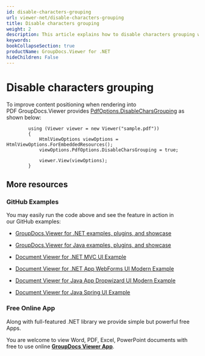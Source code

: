 ```yaml
---
id: disable-characters-grouping
url: viewer-net/disable-characters-grouping
title: Disable characters grouping
weight: 2
description: This article explains how to disable characters grouping when viewing PDF Documents with GroupDocs.Viewer within your .NET applications.
keywords: 
bookCollapseSection: true
productName: GroupDocs.Viewer for .NET
hideChildren: False
---
```


# Disable characters grouping

To improve content positioning when rendering into PDF GroupDocs.Viewer provides [PdfOptions.DisableCharsGrouping](https://apireference.groupdocs.com/net/viewer/groupdocs.viewer.options/pdfoptions/properties/disablecharsgrouping) as shown below:

            using (Viewer viewer = new Viewer("sample.pdf"))
            {
                HtmlViewOptions viewOptions = HtmlViewOptions.ForEmbeddedResources();
                viewOptions.PdfOptions.DisableCharsGrouping = true;
                
                viewer.View(viewOptions);
            }

## More resources

### GitHub Examples

You may easily run the code above and see the feature in action in our GitHub examples:

*   [GroupDocs.Viewer for .NET examples, plugins, and showcase](https://github.com/groupdocs-viewer/GroupDocs.Viewer-for-.NET)
    
*   [GroupDocs.Viewer for Java examples, plugins, and showcase](https://github.com/groupdocs-viewer/GroupDocs.Viewer-for-Java)
    
*   [Document Viewer for .NET MVC UI Example](https://github.com/groupdocs-viewer/GroupDocs.Viewer-for-.NET-MVC) 
    
*   [Document Viewer for .NET App WebForms UI Modern Example](https://github.com/groupdocs-viewer/GroupDocs.Viewer-for-.NET-WebForms)
    
*   [Document Viewer for Java App Dropwizard UI Modern Example](https://github.com/groupdocs-viewer/GroupDocs.Viewer-for-Java-Dropwizard)
    
*   [Document Viewer for Java Spring UI Example](https://github.com/groupdocs-viewer/GroupDocs.Viewer-for-Java-Spring)
    

### Free Online App

Along with full-featured .NET library we provide simple but powerful free Apps.

You are welcome to view Word, PDF, Excel, PowerPoint documents with free to use online **[GroupDocs Viewer App](https://products.groupdocs.app/viewer)**.

